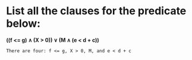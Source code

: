 #  List all the clauses for the predicate below:
**((f <= g) ∧ (X > 0)) ∨ (M ∧ (e < d + c))**

```
There are four: f <= g, X > 0, M, and e < d + c
```
